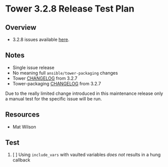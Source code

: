 # Tower 3.2.8 Release Test Plan

## Overview

* 3.2.8 issues available [here](https://github.com/ansible/tower/issues?q=is%3Aissue+milestone%3Arelease_3.2.8).

## Notes

* Single issue release
* No meaning full `ansible/tower-packaging` changes
* Tower [CHANGELOG](https://github.com/ansible/tower/compare/release_3.2.7...release_3.2.8) from 3.2.7
* Tower-packaging [CHANGELOG](https://github.com/ansible/tower-packaging/compare/release_3.2.7...release_3.2.8) from 3.2.7

Due to the really limited change introduced in this maintenance release only a manual test for the specific issue will be run.

## Resources

* Mat Wilson

## Test

1. [ ] Using `include_vars` with vaulted variables *does not* results in a hung callback
